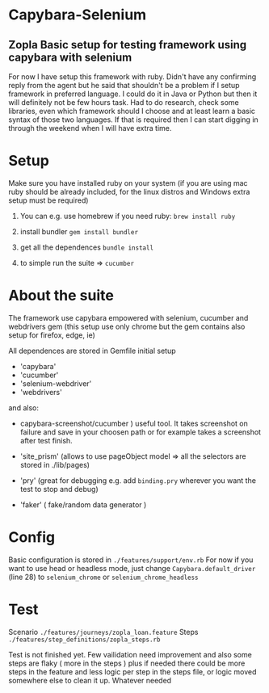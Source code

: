 # Capybara-Selenium

## Zopla Basic setup for testing framework using capybara with selenium 

For now I have setup this framework with ruby. Didn't have any confirming reply from the agent but he said that shouldn't be a problem if I setup framework in preferred language. I could do it in Java or Python but then it will definitely not be few hours task. Had to do research, check some libraries, even which framework should I choose and at least learn a basic syntax of those two languages. If that is required then I can start digging in through the weekend when I will have extra time. 


# Setup
Make sure you have installed ruby on your system (if you are using mac ruby should be already included, for the linux distros and Windows extra setup must be required)
1. You can e.g. use homebrew if you need ruby: `brew install ruby`
2. install bundler `gem install bundler`
3. get all the dependences `bundle install`

4. to simple run the suite => `cucumber`

# About the suite
The framework use capybara empowered with selenium, cucumber and webdrivers gem (this setup use only chrome but the gem contains also setup for firefox, edge, ie)

All dependences are stored in Gemfile
initial setup
- 'capybara'
- 'cucumber'
- 'selenium-webdriver'
- 'webdrivers'

and also:

- capybara-screenshot/cucumber ) useful tool. It takes screenshot on failure and save in your choosen path or for example takes a screenshot after test finish. 

- 'site_prism' (allows to use pageObject model => all the selectors are stored in ./lib/pages)

- 'pry' (great for debugging e.g. add `binding.pry` wherever you want the test to stop and debug)

- 'faker' ( fake/random data generator )

# Config
Basic configuration is stored in `./features/support/env.rb`
For now if you want to use head or headless mode, just change `Capybara.default_driver` (line 28) to `selenium_chrome` or `selenium_chrome_headless`

# Test
Scenario `./features/journeys/zopla_loan.feature`
Steps    `./features/step_definitions/zopla_steps.rb`

Test is not finished yet. Few vailidation need improvement and also some steps are flaky ( more in the steps ) plus if needed there could be more steps in the feature and less logic per step in the steps file, or logic moved somewhere else to clean it up. Whatever needed 

